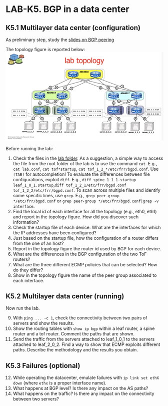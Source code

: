 # LAB-K5. BGP in a data center

## K5.1 Multilayer data center (configuration)

As preliminary step, study the [slides on BGP peering](./data-center-bgp/051-kathara-lab_data-center-bgp.pdf)

The topology figure is reported below:
![topo](./Figs/lab5.5-topo.png)

Before running the lab:

1. Check the files in the [lab folder](./data-center-bgp/kathara-lab_data-center-bgp/). As a suggestion, a simple way to access the file from the root folder of the lab is to use the command `cat`. E.g., `cat lab.conf`, `cat tof*startup`, `cat tof_1_2_*/etc/frr/bgpd.conf`. Use `[TAB]` for autocompletion!
To evaluate the differences between file configurations, exploit `diff`. E.g., `diff spine_1_1_1.startup leaf_1_0_1.startup`,`diff tof_1_2_1/etc/frr/bgpd.conf tof_1_2_2/etc/frr/bgpd.conf`. To scan across multiple files and identify some specific lines, use `grep`. E.g., `grep peer-group */etc/frr/bgpd.conf` or `grep peer-group */etc/frr/bgpd.conf|grep -v interface`.
1. Find the local id of each interface for all the topology (e.g., eth0, eth1) and report in the topology figure. How did you discover such information?
1. Check the startup file of each device. What are the interfaces for which the IP addresses have been configured?
1. Just based on the startup file, how the configuration of a router differs from the one of an host? 
1. Report in the topology figure the router id used by BGP for each device.
1. What are the differences in the BGP configuration of the two ToF routers?
1. What are the three different ECMP policies that can be selected? How do they differ?
1. Show in the topology figure the name of the peer group associated to each interface.


## K5.2 Multilayer data center (running)

Now run the lab.

9. With `ping ... -c 1`, check the connectivity between two pairs of servers and show the results.
10. Show the routing tables with `show ip bgp` within a leaf router, a spine router and a tof router. Comment the paths that are shown.
11. Send the traffic from the servers attached to leaf_1_0_1 to the servers attached to leaf_2_0_2. Find a way to show that ECMP exploits different paths. Describe the methodology and the results you obtain.

## K5.3 Failures (optional)

12. While operating the datacenter, emulate failures with `ip link set ethX down` (where `ethx` is a proper interface name).
13. What happens at BGP level? Is there any impact on the AS paths?
1. What happens on the traffic? Is there any impact on the connectivity between two servers?





